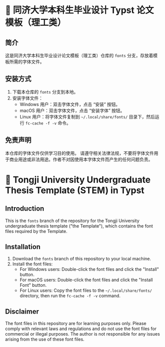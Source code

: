 # 📄 同济大学本科生毕业设计 Typst 论文模板（理工类）

## 简介

这是同济大学本科生毕业设计论文模板（理工类）仓库的 `fonts` 分支，存放着模板所需的字体文件。

## 安装方式

1. 下载本仓库的 `fonts` 分支到本地。
2. 安装字体文件：
   - Windows 用户：双击字体文件，点击 “安装” 按钮。
   - macOS 用户：双击字体文件，点击 “安装字体” 按钮。
   - Linux 用户：将字体文件复制到 `~/.local/share/fonts/` 目录下，然后运行 `fc-cache -f -v` 命令。

## 免责声明

本仓库的字体文件仅供学习目的使用。
请遵守相关法律法规，不要将字体文件用于商业用途或非法用途。作者不对因使用本字体文件而产生的任何问题负责。

# 📄 Tongji University Undergraduate Thesis Template (STEM) in Typst

## Introduction

This is the `fonts` branch of the repository for the Tongji University undergraduate thesis template ("the Template"), which contains the font files required by the Template.

## Installation

1. Download the `fonts` branch of this repository to your local machine.
2. Install the font files:
   - For Windows users: Double-click the font files and click the "Install" button.
   - For macOS users: Double-click the font files and click the "Install Font" button.
   - For Linux users: Copy the font files to the `~/.local/share/fonts/` directory, then run the `fc-cache -f -v` command.

## Disclaimer

The font files in this repository are for learning purposes only. 
Please comply with relevant laws and regulations and do not use the font files for commercial or illegal purposes. The author is not responsible for any issues arising from the use of these font files.